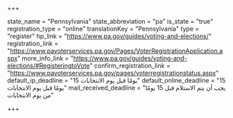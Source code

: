 +++

state_name = "Pennsylvania"
state_abbreviation = "pa"
is_state = "true"
registration_type = "online"
translationKey = "Pennsylvania"
type = "register"
hp_link = "https://www.pa.gov/guides/voting-and-elections/"
registration_link = "https://www.pavoterservices.pa.gov/Pages/VoterRegistrationApplication.aspx"
more_info_link = "https://www.pa.gov/guides/voting-and-elections/#RegisteringtoVote"
confirm_registration_link = "https://www.pavoterservices.pa.gov/pages/voterregistrationstatus.aspx"
default_ip_deadline = "15 يومًا قبل يوم الانتخابات"
default_online_deadline = "15 يومًا قبل يوم الانتخابات"
mail_received_deadline = "يجب أن يتم الاستلام قبل 15 يومًا من يوم الانتخابات"

+++